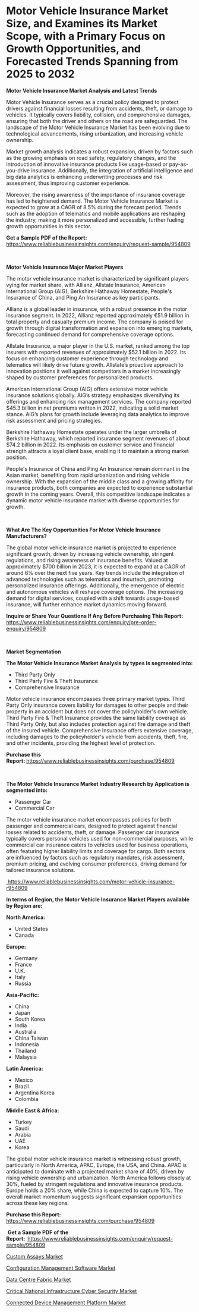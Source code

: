 <p><h1>Motor Vehicle Insurance Market Size, and Examines its Market Scope, with a Primary Focus on Growth Opportunities, and Forecasted Trends Spanning from 2025 to 2032</h1></p><p><strong>Motor Vehicle Insurance Market Analysis and Latest Trends</strong></p>
<p><p>Motor Vehicle Insurance serves as a crucial policy designed to protect drivers against financial losses resulting from accidents, theft, or damage to vehicles. It typically covers liability, collision, and comprehensive damages, ensuring that both the driver and others on the road are safeguarded. The landscape of the Motor Vehicle Insurance Market has been evolving due to technological advancements, rising urbanization, and increasing vehicle ownership.</p><p>Market growth analysis indicates a robust expansion, driven by factors such as the growing emphasis on road safety, regulatory changes, and the introduction of innovative insurance products like usage-based or pay-as-you-drive insurance. Additionally, the integration of artificial intelligence and big data analytics is enhancing underwriting processes and risk assessment, thus improving customer experience.</p><p>Moreover, the rising awareness of the importance of insurance coverage has led to heightened demand. The Motor Vehicle Insurance Market is expected to grow at a CAGR of 8.5% during the forecast period. Trends such as the adoption of telematics and mobile applications are reshaping the industry, making it more personalized and accessible, further fueling growth opportunities in this sector.</p></p>
<p><strong>Get a Sample PDF of the Report:&nbsp;</strong> <a href="https://www.reliablebusinessinsights.com/enquiry/request-sample/954809?utm_campaign=1847&utm_medium=2&utm_source=Github&utm_content=ia&utm_term=07032025&utm_id=motor-vehicle-insurance">https://www.reliablebusinessinsights.com/enquiry/request-sample/954809</a></p>
<p>&nbsp;</p>
<p><strong>Motor Vehicle Insurance Major Market Players</strong></p>
<p><p>The motor vehicle insurance market is characterized by significant players vying for market share, with Allianz, Allstate Insurance, American International Group (AIG), Berkshire Hathaway Homestate, People's Insurance of China, and Ping An Insurance as key participants.</p><p>Allianz is a global leader in insurance, with a robust presence in the motor insurance segment. In 2022, Allianz reported approximately €51.9 billion in total property and casualty premium income. The company is poised for growth through digital transformation and expansion into emerging markets, forecasting continued demand for comprehensive coverage options.</p><p>Allstate Insurance, a major player in the U.S. market, ranked among the top insurers with reported revenues of approximately $52.1 billion in 2022. Its focus on enhancing customer experience through technology and telematics will likely drive future growth. Allstate’s proactive approach to innovation positions it well against competitors in a market increasingly shaped by customer preferences for personalized products.</p><p>American International Group (AIG) offers extensive motor vehicle insurance solutions globally. AIG’s strategy emphasizes diversifying its offerings and enhancing risk management services. The company reported $45.3 billion in net premiums written in 2022, indicating a solid market stance. AIG’s plans for growth include leveraging data analytics to improve risk assessment and pricing strategies.</p><p>Berkshire Hathaway Homestate operates under the larger umbrella of Berkshire Hathaway, which reported insurance segment revenues of about $74.2 billion in 2022. Its emphasis on customer service and financial strength attracts a loyal client base, enabling it to maintain a strong market position.</p><p>People's Insurance of China and Ping An Insurance remain dominant in the Asian market, benefiting from rapid urbanization and rising vehicle ownership. With the expansion of the middle class and a growing affinity for insurance products, both companies are expected to experience substantial growth in the coming years. Overall, this competitive landscape indicates a dynamic motor vehicle insurance market with diverse opportunities for growth.</p></p>
<p>&nbsp;</p>
<p><strong>What Are The Key Opportunities For Motor Vehicle Insurance Manufacturers?</strong></p>
<p><p>The global motor vehicle insurance market is projected to experience significant growth, driven by increasing vehicle ownership, stringent regulations, and rising awareness of insurance benefits. Valued at approximately $700 billion in 2023, it is expected to expand at a CAGR of around 6% over the next five years. Key trends include the integration of advanced technologies such as telematics and insurtech, promoting personalized insurance offerings. Additionally, the emergence of electric and autonomous vehicles will reshape coverage options. The increasing demand for digital services, coupled with a shift towards usage-based insurance, will further enhance market dynamics moving forward.</p></p>
<p><strong>Inquire or Share Your Questions If Any Before Purchasing This Report:</strong> <a href="https://www.reliablebusinessinsights.com/enquiry/pre-order-enquiry/954809?utm_campaign=1847&utm_medium=2&utm_source=Github&utm_content=ia&utm_term=07032025&utm_id=motor-vehicle-insurance">https://www.reliablebusinessinsights.com/enquiry/pre-order-enquiry/954809</a></p>
<p>&nbsp;</p>
<p><strong>Market Segmentation</strong></p>
<p><strong>The Motor Vehicle Insurance Market Analysis by types is segmented into:</strong></p>
<p><ul><li>Third Party Only</li><li>Third Party Fire & Theft Insurance</li><li>Comprehensive Insurance</li></ul></p>
<p><p>Motor vehicle insurance encompasses three primary market types. Third Party Only insurance covers liability for damages to other people and their property in an accident but does not cover the policyholder's own vehicle. Third Party Fire & Theft Insurance provides the same liability coverage as Third Party Only, but also includes protection against fire damage and theft of the insured vehicle. Comprehensive Insurance offers extensive coverage, including damages to the policyholder's vehicle from accidents, theft, fire, and other incidents, providing the highest level of protection.</p></p>
<p><strong>Purchase this Report:&nbsp;</strong><a href="https://www.reliablebusinessinsights.com/purchase/954809?utm_campaign=1847&utm_medium=2&utm_source=Github&utm_content=ia&utm_term=07032025&utm_id=motor-vehicle-insurance">https://www.reliablebusinessinsights.com/purchase/954809</a></p>
<p>&nbsp;</p>
<p><strong>The Motor Vehicle Insurance Market Industry Research by Application is segmented into:</strong></p>
<p><ul><li>Passenger Car</li><li>Commercial Car</li></ul></p>
<p><p>The motor vehicle insurance market encompasses policies for both passenger and commercial cars, designed to protect against financial losses related to accidents, theft, or damage. Passenger car insurance typically covers personal vehicles used for non-commercial purposes, while commercial car insurance caters to vehicles used for business operations, often featuring higher liability limits and coverage for cargo. Both sectors are influenced by factors such as regulatory mandates, risk assessment, premium pricing, and evolving consumer preferences, driving demand for tailored insurance solutions.</p></p>
<p><a href="https://www.reliablebusinessinsights.com/motor-vehicle-insurance-r954809?utm_campaign=1847&utm_medium=2&utm_source=Github&utm_content=ia&utm_term=07032025&utm_id=motor-vehicle-insurance">&nbsp;https://www.reliablebusinessinsights.com/motor-vehicle-insurance-r954809</a></p>
<p><strong>In terms of Region, the Motor Vehicle Insurance Market Players available by Region are:</strong></p>
<p>
    <p> <strong> North America: </strong>
        <ul>
            <li>United States</li>
            <li>Canada</li>
        </ul>
        </p> 
    <p> <strong> Europe: </strong>
        <ul>
            <li>Germany</li>
            <li>France</li>
            <li>U.K.</li>
            <li>Italy</li>
            <li>Russia</li>
        </ul>
        </p> 
    <p> <strong> Asia-Pacific: </strong>
        <ul>
            <li>China</li>
            <li>Japan</li>
            <li>South Korea</li>
            <li>India</li>
            <li>Australia</li>
            <li>China Taiwan</li>
            <li>Indonesia</li>
            <li>Thailand</li>
            <li>Malaysia</li>
        </ul>
        </p> 
    <p> <strong> Latin America: </strong>
        <ul>
            <li>Mexico</li>
            <li>Brazil</li>
            <li>Argentina Korea</li>
            <li>Colombia</li>
        </ul>
        </p> 
    <p> <strong> Middle East & Africa: </strong>
        <ul>
            <li>Turkey</li>
            <li>Saudi</li>
            <li>Arabia</li>
            <li>UAE</li>
            <li>Korea</li>
        </ul>
    </p>
    </p>
<p><p>The global motor vehicle insurance market is witnessing robust growth, particularly in North America, APAC, Europe, the USA, and China. APAC is anticipated to dominate with a projected market share of 40%, driven by rising vehicle ownership and urbanization. North America follows closely at 30%, fueled by stringent regulations and innovative insurance products. Europe holds a 20% share, while China is expected to capture 10%. The overall market momentum suggests significant expansion opportunities across these key regions.</p></p>
<p><strong>Purchase this Report: </strong><a href="https://www.reliablebusinessinsights.com/purchase/954809?utm_campaign=1847&utm_medium=2&utm_source=Github&utm_content=ia&utm_term=07032025&utm_id=motor-vehicle-insurance">https://www.reliablebusinessinsights.com/purchase/954809</a></p>
<p>&nbsp;<strong>Get a Sample PDF of the Report:&nbsp;&nbsp;</strong><a href="https://www.reliablebusinessinsights.com/enquiry/request-sample/954809?utm_campaign=1847&utm_medium=2&utm_source=Github&utm_content=ia&utm_term=07032025&utm_id=motor-vehicle-insurance">https://www.reliablebusinessinsights.com/enquiry/request-sample/954809</a></p>
<p><strong></strong></p>
<p><p><a href="https://github.com/edriceakeime/Market-Research-Report-List-1/blob/main/custom-assays-market.md?utm_campaign=1847&utm_medium=2&utm_source=Github&utm_content=ia&utm_term=07032025&utm_id=motor-vehicle-insurance">Custom Assays Market</a></p><p><a href="https://github.com/gakpasulgun/Market-Research-Report-List-1/blob/main/configuration-management-software-market.md?utm_campaign=1847&utm_medium=2&utm_source=Github&utm_content=ia&utm_term=07032025&utm_id=motor-vehicle-insurance">Configuration Management Software Market</a></p><p><a href="https://github.com/seppelharjap/Market-Research-Report-List-1/blob/main/data-centre-fabric-market.md?utm_campaign=1847&utm_medium=2&utm_source=Github&utm_content=ia&utm_term=07032025&utm_id=motor-vehicle-insurance">Data Centre Fabric Market</a></p><p><a href="https://github.com/kitkaeberz5z/Market-Research-Report-List-1/blob/main/critical-national-infrastructure-cyber-security-market.md?utm_campaign=1847&utm_medium=2&utm_source=Github&utm_content=ia&utm_term=07032025&utm_id=motor-vehicle-insurance">Critical National Infrastructure Cyber Security Market</a></p><p><a href="https://github.com/snelldimkeod/Market-Research-Report-List-1/blob/main/connected-device-management-platform-market.md?utm_campaign=1847&utm_medium=2&utm_source=Github&utm_content=ia&utm_term=07032025&utm_id=motor-vehicle-insurance">Connected Device Management Platform Market</a></p></p>